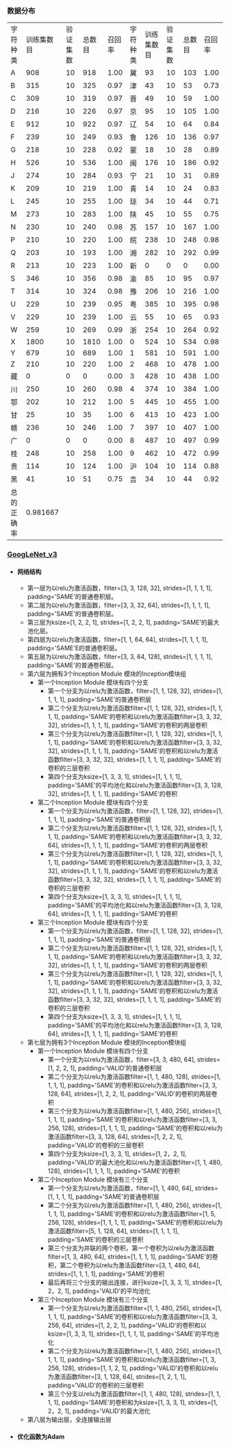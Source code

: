 ### 数据分布
<table>
   <tr><td>字符种类</td><td>训练集数目</td><td>验证集数</td><td>总数目</td><td>召回率</td><td>字符种类</td><td>训练集数目</td><td>验证集数</td><td>总数目</td><td>召回率</td></tr>
   <tr><td>A</td><td>908</td><td>10</td><td>918</td><td>1.00</td><td>冀</td><td>93</td><td>10</td><td>103</td><td>1.00</td></tr>
   <tr><td>B</td><td>315</td><td>10</td><td>325</td><td>0.97</td><td>津</td><td>43</td><td>10</td><td>53</td><td>0.73</td></tr>
   <tr><td>C</td><td>309</td><td>10</td><td>319</td><td>0.97</td><td>晋</td><td>49</td><td>10</td><td>59</td><td>1.00</td></tr>
   <tr><td>D</td><td>216</td><td>10</td><td>226</td><td>0.97</td><td>京</td><td>95</td><td>10</td><td>105</td><td>1.00</td></tr>
   <tr><td>E</td><td>912</td><td>10</td><td>922</td><td>0.97</td><td>辽</td><td>54</td><td>10</td><td>64</td><td>0.84</td></tr>
   <tr><td>F</td><td>239</td><td>10</td><td>249</td><td>0.93</td><td>鲁</td><td>126</td><td>10</td><td>136</td><td>0.97</td></tr>
   <tr><td>G</td><td>218</td><td>10</td><td>228</td><td>0.92</td><td>蒙</td><td>18</td><td>10</td><td>28</td><td>0.89</td></tr>
   <tr><td>H</td><td>526</td><td>10</td><td>536</td><td>1.00</td><td>闽</td><td>176</td><td>10</td><td>186</td><td>0.92</td></tr>
   <tr><td>J</td><td>274</td><td>10</td><td>284</td><td>0.93</td><td>宁</td><td>21</td><td>10</td><td>31</td><td>0.89</td></tr>
   <tr><td>K</td><td>209</td><td>10</td><td>219</td><td>1.00</td><td>青</td><td>14</td><td>10</td><td>24</td><td>0.83</td></tr>
   <tr><td>L</td><td>245</td><td>10</td><td>255</td><td>1.00</td><td>琼</td><td>34</td><td>10</td><td>44</td><td>0.71</td></tr>
   <tr><td>M</td><td>273</td><td>10</td><td>283</td><td>1.00</td><td>陕</td><td>45</td><td>10</td><td>55</td><td>0.75</td></tr>
   <tr><td>N</td><td>230</td><td>10</td><td>240</td><td>0.98</td><td>苏</td><td>157</td><td>10</td><td>167</td><td>1.00</td></tr>
   <tr><td>P</td><td>210</td><td>10</td><td>220</td><td>1.00</td><td>皖</td><td>238</td><td>10</td><td>248</td><td>0.98</td></tr>
   <tr><td>Q</td><td>203</td><td>10</td><td>193</td><td>1.00</td><td>湘</td><td>282</td><td>10</td><td>292</td><td>0.99</td></tr>
   <tr><td>R</td><td>213</td><td>10</td><td>223</td><td>1.00</td><td>新</td><td>0</td><td>0</td><td>0</td><td>0.00</td></tr>
   <tr><td>S</td><td>346</td><td>10</td><td>356</td><td>0.98</td><td>渝</td><td>85</td><td>10</td><td>95</td><td>0.97</td></tr>
   <tr><td>T</td><td>314</td><td>10</td><td>324</td><td>0.98</td><td>豫</td><td>206</td><td>10</td><td>216</td><td>1.00</td></tr>
   <tr><td>U</td><td>229</td><td>10</td><td>239</td><td>0.95</td><td>粤</td><td>385</td><td>10</td><td>395</td><td>0.98</td></tr>
   <tr><td>V</td><td>229</td><td>10</td><td>239</td><td>1.00</td><td>云</td><td>55</td><td>10</td><td>65</td><td>0.93</td></tr>
   <tr><td>W</td><td>259</td><td>10</td><td>269</td><td>0.99</td><td>浙</td><td>254</td><td>10</td><td>264</td><td>0.92</td></tr>
   <tr><td>X</td><td>1800</td><td>10</td><td>1810</td><td>1.00</td><td>0</td><td>524</td><td>10</td><td>534</td><td>0.98</td></tr>
   <tr><td>Y</td><td>679</td><td>10</td><td>689</td><td>1.00</td><td>1</td><td>581</td><td>10</td><td>591</td><td>1.00</td></tr>
   <tr><td>Z</td><td>210</td><td>10</td><td>220</td><td>1.00</td><td>2</td><td>468</td><td>10</td><td>478</td><td>1.00</td></tr>
   <tr><td>藏</td><td>0</td><td>0</td><td>0</td><td>0.00</td><td>3</td><td>428</td><td>10</td><td>438</td><td>1.00</td></tr>
   <tr><td>川</td><td>250</td><td>10</td><td>260</td><td>0.98</td><td>4</td><td>374</td><td>10</td><td>384</td><td>1.00</td></tr>
   <tr><td>鄂</td><td>202</td><td>10</td><td>212</td><td>1.00</td><td>5</td><td>445</td><td>10</td><td>455</td><td>1.00</td></tr>
   <tr><td>甘</td><td>25</td><td>10</td><td>35</td><td>1.00</td><td>6</td><td>413</td><td>10</td><td>423</td><td>1.00</td></tr>
   <tr><td>赣</td><td>236</td><td>10</td><td>246</td><td>1.00</td><td>7</td><td>397</td><td>10</td><td>407</td><td>1.00</td></tr>
   <tr><td>广</td><td>0</td><td>0</td><td>0</td><td>0.00</td><td>8</td><td>487</td><td>10</td><td>497</td><td>0.99</td></tr>
   <tr><td>桂</td><td>248</td><td>10</td><td>258</td><td>1.00</td><td>9</td><td>462</td><td>10</td><td>472</td><td>0.99</td></tr>
   <tr><td>贵</td><td>114</td><td>10</td><td>124</td><td>1.00</td><td>沪</td><td>104</td><td>10</td><td>114</td><td>0.88</td></tr>
   <tr><td>黑</td><td>41</td><td>10</td><td>51</td><td>0.75</td><td>吉</td><td>34</td><td>10</td><td>44</td><td>0.92</td></tr>
   <tr><td>总的正确率</td><td>0.981667</td></tr>
</table>

### [GoogLeNet_v3](https://github.com/m-L-0/17b-FengZhijin-2015/tree/master/Vehicle_License_Plate_Recognition/code)
- #### 网络结构
    - 第一层为以relu为激活函数，filter=[3, 3, 128, 32], strides=[1, 1, 1, 1], padding='SAME'的普通卷积层。
    - 第二层为以relu为激活函数，filter=[3, 3, 32, 64], strides=[1, 1, 1, 1], padding='SAME'的普通卷积层。
    - 第三层为ksize=[1, 2, 2, 1], strides=[1, 2, 2, 1], padding='SAME'的最大池化层。
    - 第四层为以relu为激活函数，filter=[1, 1, 64, 64], strides=[1, 1, 1, 1], padding='SAME'E的普通卷积层。
    - 第五层为以relu为激活函数，filter=[3, 3, 64, 128], strides=[1, 1, 1, 1], padding='SAME'的普通卷积层。
    - 第六层为拥有3个Inception Module 模块的Inception模块组
        - 第一个Inception Module 模块有四个分支
            - 第一个分支为以relu为激活函数，filter=[1, 1, 128, 32], strides=[1, 1, 1, 1], padding='SAME'的普通卷积层
            - 第二个分支为以relu为激活函数filter=[1, 1, 128, 32], strides=[1, 1, 1, 1], padding='SAME'的卷积和以relu为激活函数filter=[3, 3, 32, 32], strides=[1, 1, 1, 1], padding='SAME'的卷积的两层卷积
            - 第三个分支为以relu为激活函数filter=[1, 1, 128, 32], strides=[1, 1, 1, 1], padding='SAME'的卷积和以relu为激活函数filter=[3, 3, 32, 32], strides=[1, 1, 1, 1], padding='SAME'的卷积和以relu为激活函数filter=[3, 3, 32, 32], strides=[1, 1, 1, 1], padding='SAME'的卷积的三层卷积
            - 第四个分支为ksize=[1, 3, 3, 1], strides=[1, 1, 1, 1], padding='SAME'的平均池化和以relu为激活函数filter=[3, 3, 128, 32], strides=[1, 1, 1, 1], padding='SAME'的卷积
        - 第二个Inception Module 模块有四个分支
            - 第一个分支为以relu为激活函数，filter=[1, 1, 128, 32], strides=[1, 1, 1, 1], padding='SAME'的普通卷积层
            - 第二个分支为以relu为激活函数filter=[1, 1, 128, 32], strides=[1, 1, 1, 1], padding='SAME'的卷积和以relu为激活函数filter=[3, 3, 32, 64], strides=[1, 1, 1, 1], padding='SAME'的卷积的两层卷积
            - 第三个分支为以relu为激活函数filter=[1, 1, 128, 32], strides=[1, 1, 1, 1], padding='SAME'的卷积和以relu为激活函数filter=[3, 3, 32, 32], strides=[1, 1, 1, 1], padding='SAME'的卷积和以relu为激活函数filter=[3, 3, 32, 32], strides=[1, 1, 1, 1], padding='SAME'的卷积的三层卷积
            - 第四个分支为ksize=[1, 3, 3, 1], strides=[1, 1, 1, 1], padding='SAME'的平均池化和以relu为激活函数filter=[3, 3, 128, 64], strides=[1, 1, 1, 1], padding='SAME'的卷积
        - 第三个Inception Module 模块有四个分支
            - 第一个分支为以relu为激活函数，filter=[1, 1, 128, 32], strides=[1, 1, 1, 1], padding='SAME'的普通卷积层
            - 第二个分支为以relu为激活函数filter=[1, 1, 128, 32], strides=[1, 1, 1, 1], padding='SAME'的卷积和以relu为激活函数filter=[3, 3, 32, 32], strides=[1, 1, 1, 1], padding='SAME'的卷积的两层卷积
            - 第三个分支为以relu为激活函数filter=[1, 1, 128, 32], strides=[1, 1, 1, 1], padding='SAME'的卷积和以relu为激活函数filter=[3, 3, 32, 32], strides=[1, 1, 1, 1], padding='SAME'的卷积和以relu为激活函数filter=[3, 3, 32, 32], strides=[1, 1, 1, 1], padding='SAME'的卷积的三层卷积
            - 第四个分支为ksize=[1, 3, 3, 1], strides=[1, 1, 1, 1], padding='SAME'的平均池化和以relu为激活函数filter=[3, 3, 128, 64], strides=[1, 1, 1, 1], padding='SAME'的卷积
    - 第七层为拥有3个Inception Module 模块的Inception模块组
        - 第一个Inception Module 模块有四个分支
            - 第一个分支为以relu为激活函数，filter=[3, 3, 480, 64], strides=[1, 2, 2, 1], padding='VALID'的普通卷积层 
            - 第二个分支为以relu为激活函数filter=[1, 1, 480, 128], strides=[1, 1, 1, 1], padding='SAME'的卷积和以relu为激活函数filter=[3, 3, 128, 64], strides=[1, 2, 2, 1], padding='VALID'的卷积的两层卷积
            - 第三个分支为以relu为激活函数filter=[1, 1, 480, 256], strides=[1, 1, 1, 1], padding='SAME'的卷积和以relu为激活函数filter=[3, 3, 256, 128], strides=[1, 1, 1, 1], padding='SAME'的卷积和以relu为激活函数filter=[3, 3, 128, 64], strides=[1, 2, 2, 1], padding='VALID'的卷积的三层卷积
            - 第四个分支为ksize=[1, 3, 3, 1], strides=[1, 2，2, 1], padding='VALID'的最大池化和以relu为激活函数filter=[1, 1, 480, 128], strides=[1, 1, 1, 1], padding='SAME'的卷积
        - 第二个Inception Module 模块有三个分支
            - 第一个分支为以relu为激活函数，filter=[1, 1, 480, 64], strides=[1, 1, 1, 1], padding='SAME'的普通卷积层
            - 第二个分支为以relu为激活函数filter=[1, 1, 480, 256], strides=[1, 1, 1, 1], padding='SAME'的卷积和以relu为激活函数filter=[1, 5, 256, 128], strides=[1, 1, 1, 1], padding='SAME'的卷积和以relu为激活函数filter=[5, 1, 128, 64], strides=[1, 1, 1, 1], padding='SAME'的卷积的三层卷积
            - 第三个分支为并联的两个卷积，第一个卷积为以relu为激活函数filter=[1, 3, 480, 64], strides=[1, 1, 1, 1], padding='SAME'的卷积，第二个卷积为以relu为激活函数filter=[3, 1, 480, 64], strides=[1, 1, 1, 1], padding='SAME'的卷积
            - 最后再将三个分支的输出连接，进行ksize=[1, 3, 3, 1], strides=[1, 2，2, 1], padding='VALID'的平均池化
        - 第三个Inception Module 模块有三个分支
            - 第一个分支为以relu为激活函数filter=[1, 1, 480, 256], strides=[1, 1, 1, 1], padding='SAME'的卷积和以relu为激活函数filter=[3, 3, 256, 64], strides=[1, 2, 2, 1], padding='VALID'的卷积和以ksize=[1, 3, 3, 1], strides=[1, 1, 1, 1], padding='SAME'的平均池化
            - 第二个分支为以relu为激活函数filter=[1, 1, 480, 256], strides=[1, 1, 1, 1], padding='SAME'的卷积和以relu为激活函数filter=[1, 3, 256, 128], strides=[1, 1, 2, 1], padding='VALID'的卷积和以relu为激活函数filter=[3, 1, 128, 64], strides=[1, 2, 1, 1], padding='VALID'的卷积的三层卷积
            - 第三个分支以relu为激活函数filter=[1, 1, 480, 128], strides=[1, 1, 1, 1], padding='SAME'的卷积和为ksize=[1, 3, 3, 1], strides=[1, 2，2, 1], padding='VALID'的最大池化
    - 第八层为输出层，全连接输出层
- #### 优化函数为Adam
